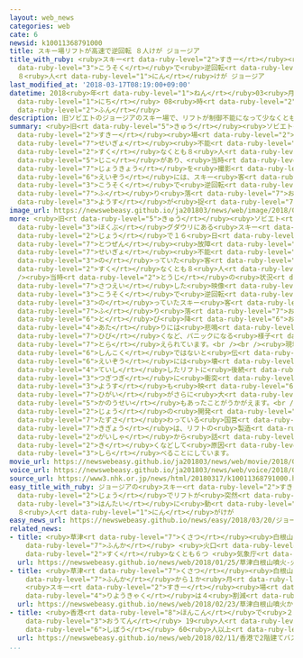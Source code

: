 ```yaml
---
layout: web_news
categories: web
cate: 6
newsid: k10011368791000
title: スキー場リフトが高速で逆回転 ８人けが ジョージア
title_with_ruby: <ruby>スキー<rt data-ruby-level="2">すきー</rt></ruby><ruby>場<rt data-ruby-level="2">じょう</rt></ruby>リフトが<ruby>高速<rt
  data-ruby-level="3">こうそく</rt></ruby>で<ruby>逆回転<rt data-ruby-level="5">ぎゃくかいてん</rt></ruby>
  ８<ruby>人<rt data-ruby-level="1">にん</rt></ruby>けが ジョージア
last_modified_at: '2018-03-17T08:19:00+09:00'
datetime: 2018<ruby>年<rt data-ruby-level="1">ねん</rt></ruby>03<ruby>月<rt data-ruby-level="1">がつ</rt></ruby>17<ruby>日<rt
  data-ruby-level="1">にち</rt></ruby> 08<ruby>時<rt data-ruby-level="2">じ</rt></ruby>19<ruby>分<rt
  data-ruby-level="2">ふん</rt></ruby>
description: 旧ソビエトのジョージアのスキー場で、リフトが制御不能になって少なくとも８人がけがをする事故があり、当時の状況を撮影した映像には、スキー客が高速で逆回転するリフトから振り落とされるなどしてパニックになる様子が捉えられています。
summary: <ruby>旧<rt data-ruby-level="5">きゅう</rt></ruby><ruby>ソビエト<rt data-ruby-level="5">そびえと</rt></ruby>のジョージアの<ruby>スキー<rt
  data-ruby-level="2">すきー</rt></ruby><ruby>場<rt data-ruby-level="2">じょう</rt></ruby>で、リフトが<ruby>制御<rt
  data-ruby-level="7">せいぎょ</rt></ruby><ruby>不能<rt data-ruby-level="5">ふのう</rt></ruby>になって<ruby>少<rt
  data-ruby-level="2">すく</rt></ruby>なくとも８<ruby>人<rt data-ruby-level="1">にん</rt></ruby>がけがをする<ruby>事故<rt
  data-ruby-level="5">じこ</rt></ruby>があり、<ruby>当時<rt data-ruby-level="2">とうじ</rt></ruby>の<ruby>状況<rt
  data-ruby-level="7">じょうきょう</rt></ruby>を<ruby>撮影<rt data-ruby-level="7">さつえい</rt></ruby>した<ruby>映像<rt
  data-ruby-level="6">えいぞう</rt></ruby>には、スキー<ruby>客<rt data-ruby-level="3">きゃく</rt></ruby>が<ruby>高速<rt
  data-ruby-level="3">こうそく</rt></ruby>で<ruby>逆回転<rt data-ruby-level="5">ぎゃくかいてん</rt></ruby>するリフトから<ruby>振<rt
  data-ruby-level="7">ふ</rt></ruby>り<ruby>落<rt data-ruby-level="7">お</rt></ruby>とされるなどしてパニックになる<ruby>様子<rt
  data-ruby-level="3">ようす</rt></ruby>が<ruby>捉<rt data-ruby-level="7">とら</rt></ruby>えられています。
image_url: https://newswebeasy.github.io/ja201803/news/web/image/2018/03/17/K10011368791_1803170804_1803170819_01_03.jpg
more: <ruby>旧<rt data-ruby-level="5">きゅう</rt></ruby><ruby>ソビエト<rt data-ruby-level="5">そびえと</rt></ruby>のジョージア<ruby>北部<rt
  data-ruby-level="3">ほくぶ</rt></ruby>グダウリにある<ruby>スキー<rt data-ruby-level="2">すきー</rt></ruby><ruby>場<rt
  data-ruby-level="2">じょう</rt></ruby>で１６<ruby>日<rt data-ruby-level="1">にち</rt></ruby>、リフトが<ruby>突然<rt
  data-ruby-level="7">とつぜん</rt></ruby><ruby>故障<rt data-ruby-level="6">こしょう</rt></ruby>して<ruby>制御<rt
  data-ruby-level="7">せいぎょ</rt></ruby><ruby>不能<rt data-ruby-level="5">ふのう</rt></ruby>になり、<ruby>乗<rt
  data-ruby-level="3">の</rt></ruby>っていた<ruby>客<rt data-ruby-level="3">きゃく</rt></ruby>のうち<ruby>少<rt
  data-ruby-level="2">すく</rt></ruby>なくとも８<ruby>人<rt data-ruby-level="1">にん</rt></ruby>がけがをしました。<br
  /><ruby>当時<rt data-ruby-level="2">とうじ</rt></ruby>の<ruby>状況<rt data-ruby-level="7">じょうきょう</rt></ruby>を<ruby>撮影<rt
  data-ruby-level="7">さつえい</rt></ruby>した<ruby>映像<rt data-ruby-level="6">えいぞう</rt></ruby>には、リフトが<ruby>高速<rt
  data-ruby-level="3">こうそく</rt></ruby>で<ruby>逆回転<rt data-ruby-level="5">ぎゃくかいてん</rt></ruby>し、<ruby>乗<rt
  data-ruby-level="3">の</rt></ruby>っていたスキー<ruby>客<rt data-ruby-level="3">きゃく</rt></ruby>が<ruby>振<rt
  data-ruby-level="7">ふ</rt></ruby>り<ruby>落<rt data-ruby-level="7">お</rt></ruby>とされたりみずから<ruby>飛<rt
  data-ruby-level="6">と</rt></ruby>び<ruby>降<rt data-ruby-level="6">お</rt></ruby>りたりして<ruby>辺<rt
  data-ruby-level="4">あた</rt></ruby>りには<ruby>悲鳴<rt data-ruby-level="3">ひめい</rt></ruby>が<ruby>響<rt
  data-ruby-level="7">ひび</rt></ruby>くなど、パニックになる<ruby>様子<rt data-ruby-level="3">ようす</rt></ruby>が<ruby>捉<rt
  data-ruby-level="7">とら</rt></ruby>えられています。<br /><br /><ruby>現地<rt data-ruby-level="5">げんち</rt></ruby>のメディアは、いずれもけがは<ruby>深刻<rt
  data-ruby-level="6">しんこく</rt></ruby>ではないと<ruby>伝<rt data-ruby-level="4">つた</rt></ruby>えていますが、<ruby>映像<rt
  data-ruby-level="6">えいぞう</rt></ruby>には<ruby>壊<rt data-ruby-level="7">こわ</rt></ruby>れて<ruby>停止<rt
  data-ruby-level="4">ていし</rt></ruby>したリフトに<ruby>後続<rt data-ruby-level="4">こうぞく</rt></ruby>のリフトが<ruby>次々<rt
  data-ruby-level="3">つぎつぎ</rt></ruby>に<ruby>衝突<rt data-ruby-level="7">しょうとつ</rt></ruby>する<ruby>様子<rt
  data-ruby-level="3">ようす</rt></ruby>も<ruby>映<rt data-ruby-level="6">うつ</rt></ruby>っていて、<ruby>被害<rt
  data-ruby-level="7">ひがい</rt></ruby>がさらに<ruby>大<rt data-ruby-level="1">おお</rt></ruby>きくなる<ruby>可能性<rt
  data-ruby-level="5">かのうせい</rt></ruby>もあったことがうかがえます。<br /><br /><ruby>スキー<rt data-ruby-level="2">すきー</rt></ruby><ruby>場<rt
  data-ruby-level="2">じょう</rt></ruby>の<ruby>開発<rt data-ruby-level="3">かいはつ</rt></ruby>に<ruby>携<rt
  data-ruby-level="7">たずさ</rt></ruby>わっている<ruby>国営<rt data-ruby-level="5">こくえい</rt></ruby><ruby>企業<rt
  data-ruby-level="7">きぎょう</rt></ruby>は、リフトの<ruby>製造<rt data-ruby-level="5">せいぞう</rt></ruby><ruby>会社<rt
  data-ruby-level="2">がいしゃ</rt></ruby>から<ruby>話<rt data-ruby-level="2">はなし</rt></ruby>を<ruby>聞<rt
  data-ruby-level="2">き</rt></ruby>くなどして<ruby>原因<rt data-ruby-level="5">げんいん</rt></ruby>を<ruby>調<rt
  data-ruby-level="3">しら</rt></ruby>べることにしています。
movie_url: https://newswebeasy.github.io/ja201803/news/web/movie/2018/03/17/k10011368791_201803170814_201803170817.mp4
voice_url: https://newswebeasy.github.io/ja201803/news/web/voice/2018/03/17/k10011368791_201803170814_201803170817.mp3
source_url: https://www3.nhk.or.jp/news/html/20180317/k10011368791000.html
easy_title_with_ruby: ジョージアの<ruby>スキー<rt data-ruby-level="2">すきー</rt></ruby><ruby>場<rt
  data-ruby-level="2">じょう</rt></ruby>でリフトが<ruby>突然<rt data-ruby-level="7">とつぜん</rt></ruby><ruby>反対<rt
  data-ruby-level="3">はんたい</rt></ruby>に<ruby>動<rt data-ruby-level="3">うご</rt></ruby>く
  ８<ruby>人<rt data-ruby-level="1">にん</rt></ruby>がけが
easy_news_url: https://newswebeasy.github.io/news/easy/2018/03/20/ジョージアのスキー場でリフトが突然反対に動く-8人がけが
related_news:
- title: <ruby>草津<rt data-ruby-level="7">くさつ</rt></ruby><ruby>白根山<rt data-ruby-level="3">しらねさん</rt></ruby><ruby>噴火<rt
    data-ruby-level="7">ふんか</rt></ruby> <ruby>火口<rt data-ruby-level="1">かこう</rt></ruby>は<ruby>少<rt
    data-ruby-level="2">すく</rt></ruby>なくとも６つ <ruby>気象庁<rt data-ruby-level="6">きしょうちょう</rt></ruby>
  url: https://newswebeasy.github.io/news/web/2018/01/25/草津白根山噴火-火口は少なくとも6つ-気象庁
- title: <ruby>草津<rt data-ruby-level="7">くさつ</rt></ruby><ruby>白根山<rt data-ruby-level="3">しらねさん</rt></ruby><ruby>噴火<rt
    data-ruby-level="7">ふんか</rt></ruby>から１か<ruby>月<rt data-ruby-level="1">げつ</rt></ruby>
    <ruby>スキー<rt data-ruby-level="2">すきー</rt></ruby><ruby>場<rt data-ruby-level="2">じょう</rt></ruby><ruby>利用客<rt
    data-ruby-level="4">りようきゃく</rt></ruby>は４<ruby>割減<rt data-ruby-level="6">わりげん</rt></ruby>
  url: https://newswebeasy.github.io/news/web/2018/02/23/草津白根山噴火から1か月-スキー場利用客は4割減
- title: <ruby>香港<rt data-ruby-level="8">ほんこん</rt></ruby>で<ruby>２階建<rt data-ruby-level="4">にかいだ</rt></ruby>てバス<ruby>横転<rt
    data-ruby-level="3">おうてん</rt></ruby> 19<ruby>人<rt data-ruby-level="1">にん</rt></ruby><ruby>死亡<rt
    data-ruby-level="6">しぼう</rt></ruby> 60<ruby>人以上<rt data-ruby-level="4">にんいじょう</rt></ruby>けが
  url: https://newswebeasy.github.io/news/web/2018/02/11/香港で2階建てバス横転-19人死亡-60人以上けが
...
```

